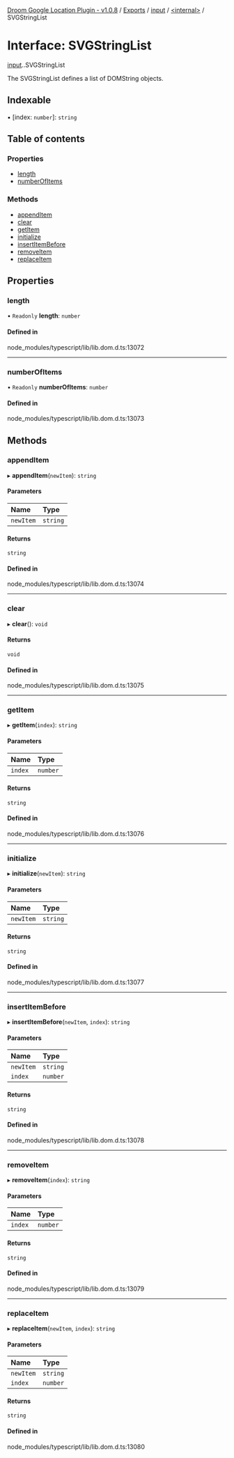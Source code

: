 [Droom Google Location Plugin - v1.0.8](../README.md) / [Exports](../modules.md) / [input](../modules/input.md) / [<internal\>](../modules/input._internal_.md) / SVGStringList

# Interface: SVGStringList

[input](../modules/input.md).[<internal>](../modules/input._internal_.md).SVGStringList

The SVGStringList defines a list of DOMString objects.

## Indexable

▪ [index: `number`]: `string`

## Table of contents

### Properties

- [length](input._internal_.SVGStringList.md#length)
- [numberOfItems](input._internal_.SVGStringList.md#numberofitems)

### Methods

- [appendItem](input._internal_.SVGStringList.md#appenditem)
- [clear](input._internal_.SVGStringList.md#clear)
- [getItem](input._internal_.SVGStringList.md#getitem)
- [initialize](input._internal_.SVGStringList.md#initialize)
- [insertItemBefore](input._internal_.SVGStringList.md#insertitembefore)
- [removeItem](input._internal_.SVGStringList.md#removeitem)
- [replaceItem](input._internal_.SVGStringList.md#replaceitem)

## Properties

### length

• `Readonly` **length**: `number`

#### Defined in

node_modules/typescript/lib/lib.dom.d.ts:13072

___

### numberOfItems

• `Readonly` **numberOfItems**: `number`

#### Defined in

node_modules/typescript/lib/lib.dom.d.ts:13073

## Methods

### appendItem

▸ **appendItem**(`newItem`): `string`

#### Parameters

| Name | Type |
| :------ | :------ |
| `newItem` | `string` |

#### Returns

`string`

#### Defined in

node_modules/typescript/lib/lib.dom.d.ts:13074

___

### clear

▸ **clear**(): `void`

#### Returns

`void`

#### Defined in

node_modules/typescript/lib/lib.dom.d.ts:13075

___

### getItem

▸ **getItem**(`index`): `string`

#### Parameters

| Name | Type |
| :------ | :------ |
| `index` | `number` |

#### Returns

`string`

#### Defined in

node_modules/typescript/lib/lib.dom.d.ts:13076

___

### initialize

▸ **initialize**(`newItem`): `string`

#### Parameters

| Name | Type |
| :------ | :------ |
| `newItem` | `string` |

#### Returns

`string`

#### Defined in

node_modules/typescript/lib/lib.dom.d.ts:13077

___

### insertItemBefore

▸ **insertItemBefore**(`newItem`, `index`): `string`

#### Parameters

| Name | Type |
| :------ | :------ |
| `newItem` | `string` |
| `index` | `number` |

#### Returns

`string`

#### Defined in

node_modules/typescript/lib/lib.dom.d.ts:13078

___

### removeItem

▸ **removeItem**(`index`): `string`

#### Parameters

| Name | Type |
| :------ | :------ |
| `index` | `number` |

#### Returns

`string`

#### Defined in

node_modules/typescript/lib/lib.dom.d.ts:13079

___

### replaceItem

▸ **replaceItem**(`newItem`, `index`): `string`

#### Parameters

| Name | Type |
| :------ | :------ |
| `newItem` | `string` |
| `index` | `number` |

#### Returns

`string`

#### Defined in

node_modules/typescript/lib/lib.dom.d.ts:13080
